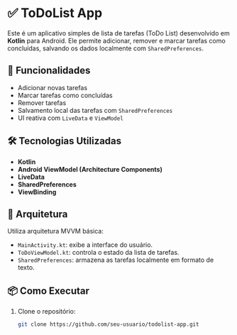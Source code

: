 # ✅ ToDoList App

Este é um aplicativo simples de lista de tarefas (ToDo List) desenvolvido em **Kotlin** para Android. Ele permite adicionar, remover e marcar tarefas como concluídas, salvando os dados localmente com `SharedPreferences`.

## 📱 Funcionalidades

- Adicionar novas tarefas
- Marcar tarefas como concluídas
- Remover tarefas
- Salvamento local das tarefas com `SharedPreferences`
- UI reativa com `LiveData` e `ViewModel`

## 🛠️ Tecnologias Utilizadas

- **Kotlin**
- **Android ViewModel (Architecture Components)**
- **LiveData**
- **SharedPreferences**
- **ViewBinding**

## 🧠 Arquitetura

Utiliza arquitetura MVVM básica:

- `MainActivity.kt`: exibe a interface do usuário.
- `ToDoViewModel.kt`: controla o estado da lista de tarefas.
- `SharedPreferences`: armazena as tarefas localmente em formato de texto.

## 📦 Como Executar

1. Clone o repositório:
   ```bash
   git clone https://github.com/seu-usuario/todolist-app.git
